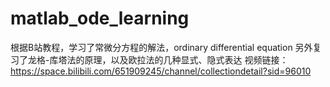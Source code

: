 # matlab_ode_learning
根据B站教程，学习了常微分方程的解法，ordinary differential equation
另外复习了龙格-库塔法的原理，以及欧拉法的几种显式、隐式表达
视频链接：https://space.bilibili.com/651909245/channel/collectiondetail?sid=96010
